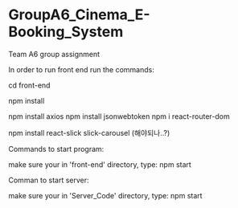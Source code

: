 # GroupA6_Cinema_E-Booking_System
 Team A6 group assignment


In order to run front end run the commands:

cd front-end

npm install

npm install axios
npm install jsonwebtoken
npm i react-router-dom

npm install react-slick slick-carousel (해야되나..?)


Commands to start program:

make sure your in 'front-end' directory, type: npm start

Comman to start server:

make sure your in 'Server_Code' directory, type: npm start

